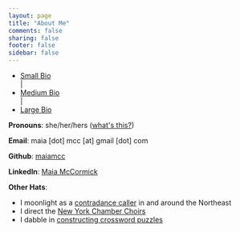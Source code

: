 ```yaml
---
layout: page
title: "About Me"
comments: false
sharing: false
footer: false
sidebar: false
---
```

<script type="text/javascript">
    window.bios = {
        small: "<p>Maia holds a B.A. in music from Williams College, learned to program at <a href='//www.recurse.com/' target='_blank'>The Recurse Center</a>, and now earns a living making ones and zeros do the thing. When she’s not writing code (or wasting time on the internet), she’s usually singing, dancing, or eating good food.</p>",
        med: "<p>Maia is currently building developer tools for <a href='//payroll.toasttab.com/CompanyCode?ReturnUrl=%2f' target='_blank'>Toast Payroll</a>, the payroll app on the other side of Toast's <a href='//pos.toasttab.com/' target='_blank'>restaurant point-of-sale system</a>. Before that, she spent three years building <a href='//tilt.dev/' target='_blank'>Tilt</a> (a tool that makes microservice development not suck) and three years on the backend at <a href='//www.shopspring.com/' target='_blank'>Spring</a> (a mobile shopping app). Her primary languages are Go and Python.</p><p>Maia graduated from Williams College in 2014 with a B.A. in music. From there, she went to <a href='//www.recurse.com/' target='_blank'>The Recurse Center</a> in NYC, a 3-month self-directed programmers’ retreat. At RC, she taught herself Python and pursued a handful of personal projects. Outside of programming, her interests include singing, dancing, and good food. Maia was born and raised in New York City, where she is currently based.</p>",
        large: "<p>Maia first started programming in an Intro CS class her senior year at Williams College, and got really excited about programming later that year, when she participated in the Williams College Game Jam (for which she made <a href='/gravity' target='_blank'>this goofy little thing</a>). After graduating from Williams in 2014 with a B.A. in music, she went to <a href='//www.recurse.com/' target='_blank'>The Recurse Center</a>, a 3-month self-directed programmers’ retreat in New York City. There she taught herself Python and hacked on various things.</p><p>After her stint at RC, Maia spent three years working on the product catalog and related systems at <a href='//www.shopspring.com/' target='_blank'>Spring</a>, three years building microservice/Kubernetes dev tools at <a href='//tilt.dev/' target='_blank'>Tilt</a>. Now she's building developer tools for <a href='//payroll.toasttab.com/CompanyCode?ReturnUrl=%2f' target='_blank'>Toast Payroll</a>, the payroll app on the other side of Toast's <a href='//pos.toasttab.com/' target='_blank'>restaurant point-of-sale system</a>. Her primary languages are Go and Python.</p><p>Side projects? Who has time for those?! When not at work, Maia can usually be found singing, conducting, dancing, cooking, or eating. She was born and raised in New York City, where she is currently based (don't try to talk to her about \"bagels\" from anywhere else).</p>",
    };
</script>

<script type="text/javascript" language="javascript" class="init">
  $(document).ready(function() {
    processURLHash()
  } );

  window.onhashchange = function() {
    processURLHash()
  };

  function processURLHash(){
    curHash = location.hash.slice(1);
    if (curHash == ""){
      loadBio("med")
    }
    else {
      loadBio(curHash)
    }
  }

  function loadBio(bioName){
    $('#biotext').html("") // clear
    $('#biotext').html(window.bios[bioName]) // populate
    selectOne(bioName) // highlight link as selected
  }

  function selectOne(bioName){
    $('ul li').removeClass("selected") // de-select all
    $('#'+bioName).toggleClass("selected") // select given bio
  }

</script>

<div id="biocontainer">
  <div id="bionav">
    <ul>
      <li id="small">
        <a href="#small" onclick="loadBio(this.hash.slice(1))">Small Bio</a>
      </li>
      <div class="spacer">
        |
      </div>
      <li id="med">
        <a href="#med" onclick="loadBio(this.hash.slice(1))">Medium Bio</a>
      </li>
      <div class="spacer">
        |
      </div>
      <li id="large">
        <a href="#large" onclick="loadBio(this.hash.slice(1))">Large Bio</a>
      </li>
    </ul>
  </div>
  <div id="biotext"></div>
</div>

<div class="singlespaced">
  <p><strong>Pronouns</strong>: she/her/hers (<a href="//www.mypronouns.org/what-and-why" target="_blank">what's this?</a>)</p>
  <p><strong>Email</strong>: maia [dot] mcc [at] gmail [dot] com</p>
  <p><strong>Github</strong>: <a href="//github.com/maiamcc/" target="_blank">maiamcc</a></p>
  <p><strong>LinkedIn</strong>: <a href="//https://www.linkedin.com/in/maia-mccormick-45790221/" target="_blank">Maia McCormick</a></p>
  <p><strong>Other Hats</strong>:</p>
    <ul>
      <li>I moonlight as a <a href="//contra.maiamccormick.com" target="_blank">contradance caller</a> in and around the Northeast</li>
      <li>I direct the <a href="//www.chamberchoirs.nyc/welcome" target="_blank">New York Chamber Choirs</a></li>
      <li>I dabble in <a href="//code.maiamccormick.com/crosswords" target="_blank">constructing crossword puzzles</a></li>
    </ul>
</div>

